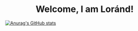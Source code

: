<H1 style="text-align:center;">Welcome, I am Loránd!</H1>

[![Anurag's GitHub stats](https://github-readme-stats.vercel.app/api?username=KeLorand&include_orgs=true&count_private=true)](https://github.com/anuraghazra/github-readme-stats)
